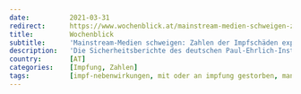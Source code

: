 ```yaml
---
date:          2021-03-31
redirect:      https://www.wochenblick.at/mainstream-medien-schweigen-zahlen-der-impfschaeden-explodieren/
title:         Wochenblick
subtitle:      'Mainstream-Medien schweigen: Zahlen der Impfschäden explodieren'
description:   'Die Sicherheitsberichte des deutschen Paul-Ehrlich-Instituts (PEI) zeigen eine verheerende Anzahl an - oft auch tödlichen - Nebenwirkungen und Schäden, die dadurch bei zuvor gesunden Menschen ausgelöst werden.'
country:       [AT]
categories:    [Impfung, Zahlen]
tags:          [impf-nebenwirkungen, mit oder an impfung gestorben, manipulation]
---
```

